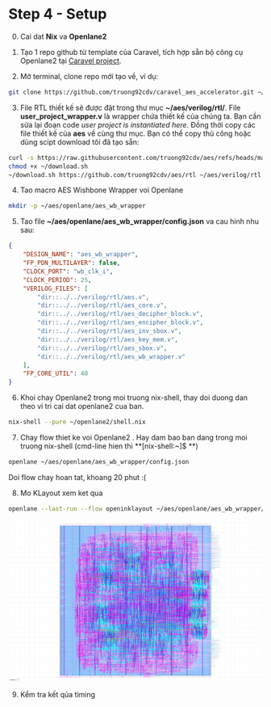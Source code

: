 # Step 4 - Setup

0. Cai dat **Nix** va **Openlane2**

1. Tạo 1 repo github từ template của Caravel, tích hợp sẵn bộ công cụ Openlane2 tại [Caravel project](https://github.com/efabless/caravel_user_project_ol2/generate).

2. Mở terminal, clone repo mới tạo về, ví dụ:
```sh
git clone https://github.com/truong92cdv/caravel_aes_accelerator.git ~/aes
```

3. File RTL thiết kế sẽ được đặt trong thư mục **~/aes/verilog/rtl/**. File **user_project_wrapper.v** là wrapper chứa thiết kế của chúng ta. Bạn cần sửa lại đoạn code *user project is instantiated  here*. Đồng thời copy các file thiết kế của **aes** về cùng thư mục. Bạn có thể copy thủ công hoặc dùng scipt download tôi đã tạo sẵn:
```sh
curl -s https://raw.githubusercontent.com/truong92cdv/aes/refs/heads/main/script/download.sh ~/download.sh
chmod +x ~/download.sh
~/download.sh https://github.com/truong92cdv/aes/rtl ~/aes/verilog/rtl
```

4. Tao macro AES Wishbone Wrapper voi Openlane
```sh
mkdir -p ~/aes/openlane/aes_wb_wrapper
```

5. Tao file **~/aes/openlane/aes_wb_wrapper/config.json** va cau hinh nhu sau:
```json
{
    "DESIGN_NAME": "aes_wb_wrapper",
    "FP_PDN_MULTILAYER": false,
    "CLOCK_PORT": "wb_clk_i",
    "CLOCK_PERIOD": 25,
    "VERILOG_FILES": [
        "dir::../../verilog/rtl/aes.v",
        "dir::../../verilog/rtl/aes_core.v",
        "dir::../../verilog/rtl/aes_decipher_block.v",
        "dir::../../verilog/rtl/aes_encipher_block.v",
        "dir::../../verilog/rtl/aes_inv_sbox.v",
        "dir::../../verilog/rtl/aes_key_mem.v",
        "dir::../../verilog/rtl/aes_sbox.v",
        "dir::../../verilog/rtl/aes_wb_wrapper.v"
    ],
    "FP_CORE_UTIL": 40
}
```

6. Khoi chay Openlane2 trong moi truong nix-shell, thay doi duong dan theo vi tri cai dat openlane2 cua ban.
```sh
nix-shell --pure ~/openlane2/shell.nix
```

7. Chay flow thiet ke voi Openlane2 . Hay dam bao ban dang trong moi truong nix-shell (cmd-line hien thi **[nix-shell:~]$ **)
```sh
openlane ~/aes/openlane/aes_wb_wrapper/config.json
```
Doi flow chay hoan tat, khoang 20 phut :(


8. Mo KLayout xem ket qua
```sh
openlane --last-run --flow openinklayout ~/aes/openlane/aes_wb_wrapper/config.json
```

![4_klayout_1](images/4_klayout_1.png)

9. Kểm tra kết qủa timing